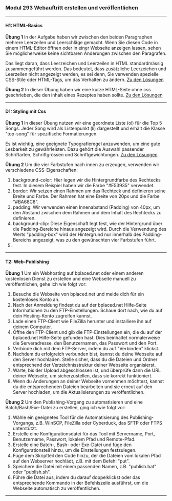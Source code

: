 ### Modul 293 Webauftritt erstellen und veröffentlichen
---
#### H1: HTML-Basics

**Übung 1**
In der Aufgabe haben wir zwischen den beiden Paragraphen mehrere Leerzeilen und Leerschläge gemacht. Wenn Sie diesen Code in einem HTML-Editor öffnen oder in einer Webseite anzeigen lassen, sehen Sie möglicherweise keine sichtbaren Änderungen zwischen den Paragrafen.

Das liegt daran, dass Leerzeichen und Leerzeilen in HTML standardmässig zusammengeführt werden. Das bedeutet, dass zusätzliche Leerzeichen und Leerzeilen nicht angezeigt werden, es sei denn, Sie verwenden spezielle CSS-Stile oder HTML-Tags, um das Verhalten zu ändern.
[Zu den Lösungen](Uebungen/H1/paragraph.html)

**Übung 2**
In dieser Übung haben wir eine kurze HTML-Seite ohne css geschrieben, die den inhalt eines Rezeptes haben sollte. 
 [Zu den Lösungen](Uebungen/H1/rezept.html)

---

#### D1: Styling mit Css

**Übung 1**
In dieser Übung nutzen wir eine geordnete Liste (ol) für die Top 5 Songs. Jeder Song wird als Listenpunkt (li) dargestellt und erhält die Klasse "top-song" für spezifische Formatierungen.

Es ist wichtig, eine geeignete Typografieregel anzuwenden, um eine gute Lesbarkeit zu gewährleisten. Dazu gehört die Auswahl passender Schriftarten, Schriftgrössen und Schriftgewichtungen. [Zu den Lösungen](Uebungen/D1)

**Übung 2**
Um die vier Farbstufen nach innen zu erzeugen, verwenden wir verschiedene CSS-Eigenschaften:

<ol>
<li> background-color: Hier legen wir die Hintergrundfarbe des Rechtecks fest. In diesem Beispiel haben wir die Farbe "#E53935" verwendet.</li>
<li>border: Wir setzen einen Rahmen um das Rechteck und definieren seine Breite und Farbe. Der Rahmen hat eine Breite von 20px und die Farbe "#BA68C8".</li>
<li>padding: Wir verwenden einen Innenabstand (Padding) von 40px, um den Abstand zwischen dem Rahmen und dem Inhalt des Rechtecks zu definieren.</li>
<li>background-clip: Diese Eigenschaft legt fest, wie der Hintergrund über die Padding-Bereiche hinaus angezeigt wird. Durch die Verwendung des Werts "padding-box" wird der Hintergrund nur innerhalb des Padding-Bereichs angezeigt, was zu den gewünschten vier Farbstufen führt.<li>
</ol>

---

#### T2: Web-Publishing

**Übung 1**
Um ein Webhosting auf bplaced.net oder einem anderen kostenlosen Dienst zu erstellen und eine Webseite manuell zu veröffentlichen, gehe ich wie folgt vor:

<ol>
<li>
Besuche die Webseite von bplaced.net und melde dich für ein kostenloses Konto an.</li>
<li>
Nach der Anmeldung findest du auf der bplaced.net Hilfe-Seite Informationen zu den FTP-Einstellungen. Schaue dort nach, wie du auf dein Hosting-Konto zugreifen kannst.</li>
<li>
Lade einen FTP-Client wie FileZilla herunter und installiere ihn auf deinem Computer.</li>
<li>
Öffne den FTP-Client und gib die FTP-Einstellungen ein, die du auf der bplaced.net Hilfe-Seite gefunden hast. Dies beinhaltet normalerweise die Serveradresse, den Benutzernamen, das Passwort und den Port.</li>
<li>
Verbinde dich mit dem FTP-Server, indem du auf "Verbinden" klickst.</li>
<li>
Nachdem du erfolgreich verbunden bist, kannst du deine Webseite auf den Server hochladen. Stelle sicher, dass du die Dateien und Ordner entsprechend der Verzeichnisstruktur deiner Webseite organisierst.</li>
<li>
Warte, bis der Upload abgeschlossen ist, und überprüfe dann die URL deiner Webseite, um sicherzustellen, dass sie korrekt funktioniert.</li>
<li>
Wenn du Änderungen an deiner Webseite vornehmen möchtest, kannst du die entsprechenden Dateien bearbeiten und sie erneut auf den Server hochladen, um die Aktualisierungen zu veröffentlichen.</li>
</ol>

**Übung 2**
Um den Publishing-Vorgang zu automatisieren und eine Batch/Bash/Exe-Datei zu erstellen, ging ich wie folgt vor:

<ol>
<li>
Wähle ein geeignetes Tool für die Automatisierung des Publishing-Vorgangs, z.B. WinSCP, FileZilla oder Cyberduck, das SFTP oder FTPS unterstützt.</li>
<li>
Erstelle eine Konfigurationsdatei für das Tool mit Servername, Port, Benutzername, Passwort, lokalem Pfad und Remote-Pfad.</li>
<li>
Erstelle eine Batch-, Bash- oder Exe-Datei und füge den Konfigurationsteil hinzu, um die Einstellungen festzulegen.</li>
<li>
Füge dem Skriptteil den Code hinzu, der die Dateien vom lokalen Pfad auf den Webserver hochlädt, z.B. mit dem Befehl "put".</li>
<li>
Speichere die Datei mit einem passenden Namen, z.B. "publish.bat" oder "publish.sh".</li>
<li>
Führe die Datei aus, indem du darauf doppelklickst oder das entsprechende Kommando in der Befehlszeile ausführst, um die Webseite automatisch zu veröffentlichen.</li>
</ol>

---